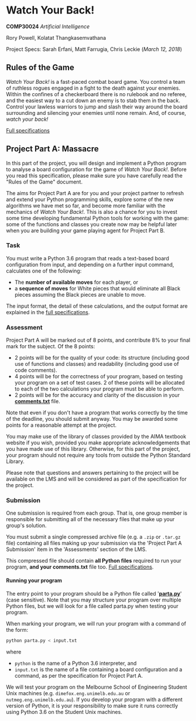# Watch Your Back!

**COMP30024** *Artificial Intelligence*

Rory Powell, Kolatat Thangkasemvathana

Project Specs: Sarah Erfani, Matt Farrugia, Chris Leckie (*March 12, 2018*)

## Rules of the Game

*Watch Your Back!* is a fast-paced combat board game. You control a team of ruthless rogues engaged in a fight to the death against your enemies. Within the confines of a checkerboard there is no rulebook and no referee, and the easiest way to a cut down an enemy is to stab them in the back. Control your lawless warriors to jump and slash their way around the board surrounding and silencing your enemies until none remain. And, of course, *watch your back!*

[Full specifications](game-spec-2018.pdf)

## Project Part A: Massacre

In this part of the project, you will design and implement a Python program to analyse a board configuration for the game of *Watch Your Back!*. Before you read this specification, please make sure you have carefully read the "Rules of the Game" document.

The aims for Project Part A are for you and your project partner to refresh and extend your Python programming skills, explore some of the new algorithms we have met so far, and become more familiar with the mechanics of *Watch Your Back!*. This is also a chance for you to invest some time developing fundamental Python tools for working with the game: some of the functions and classes you create now may be helpful later when you are building your game playing agent for Project Part B.

### Task

You must write a Python 3.6 program that reads a text-based board configuration from input, and depending on a further input command, calculates one of the following:

 - The **number of available moves** for each player, or
 - a **sequence of moves** for White pieces that would eliminate all Black pieces assuming the Black pieces are unable to move.

The input format, the detail of these calculations, and the output format are explained in the [full specifications](partA-spec-2018.pdf).

### Assessment

Project Part A will be marked out of 8 points, and contribute 8% to your final mark for the
subject. Of the 8 points:

 - 2 points will be for the quality of your code: its structure (including good use of functions and classes) and readability (including good use of code comments).
 - 4 points will be for the correctness of your program, based on testing your program on a set of test cases. 2 of these points will be allocated to each of the two calculations your program must be able to perform.
 - 2 points will be for the accuracy and clarity of the discussion in your [**comments.txt**](comments.txt) file.

Note that even if you don't have a program that works correctly by the time of the deadline, you should submit anyway. You may be awarded some points for a reasonable attempt at the project.

You may make use of the library of classes provided by the AIMA textbook website if you wish, provided you make appropriate acknowledgements that you have made use of this library. Otherwise, for this part of the project, your program should not require any tools from outside the Python Standard Library.

Please note that questions and answers pertaining to the project will be available on the LMS  and will be considered as part of the specification for the project.

### Submission

One submission is required from each group. That is, one group member is responsible for submitting all of the necessary files that make up your group's solution.

You must submit a single compressed archive file (e.g. a `.zip` or `.tar.gz` file) containing all files making up your submission via the 'Project Part A Submission' item in the 'Assessments' section of the LMS.

This compressed file should contain **all Python files** required to run your program,  **and your comments.txt** file too. [Full specifications](partA-submit-2018.pdf).

#### Running your program

The entry point to your program should be a Python file called '[**parta.py**](parta.py)' (case sensitive). Note that you may structure your program over multiple Python files, but we will look for a file called parta.py when testing your program.

When marking your program, we will run your program with a command of the form:

```sh
python parta.py < input.txt
```

where

 - `python` is the name of a Python 3.6 interpreter, and
 - `input.txt` is the name of a file containing a board configuration and a command, as per the specification for Project Part A.

We will test your program on the Melbourne School of Engineering Student Unix machines (e.g. `dimefox.eng.unimelb.edu.au` or `nutmeg.eng.unimelb.edu.au`). If you develop your program with a different version of Python, it is your responsibility to make sure it runs correctly using Python 3.6 on the Student Unix machines.
